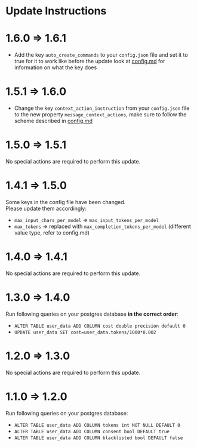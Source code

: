 # Update Instructions

# 1.6.0 => 1.6.1

- Add the key `auto_create_commands` to your `config.json` file and set it to true for it to work like before the update look at [config.md](https://github.com/ZeldaFan0225/ChatGPT-Discord-Bot/blob/main/config.md) for information on what the key does

# 1.5.1 => 1.6.0

- Change the key `context_action_instruction` from your `config.json` file to the new property `message_context_actions`, make sure to follow the scheme described in [config.md](https://github.com/ZeldaFan0225/ChatGPT-Discord-Bot/blob/main/config.md)

# 1.5.0 => 1.5.1

No special actions are required to perform this update.

# 1.4.1 => 1.5.0

Some keys in the config file have been changed.  
Please update them accordingly:

- `max_input_chars_per_model` => `max_input_tokens_per_model`  
- `max_tokens` => replaced with `max_completion_tokens_per_model` (different value type, refer to config.md)

# 1.4.0 => 1.4.1

No special actions are required to perform this update.

# 1.3.0 => 1.4.0

Run following queries on your postgres database **in the correct order**:

- `ALTER TABLE user_data ADD COLUMN cost double precision default 0`
- `UPDATE user_data SET cost=user_data.tokens/1000*0.002`

# 1.2.0 => 1.3.0

No special actions are required to perform this update.

# 1.1.0 => 1.2.0

Run following queries on your postgres database:  

- `ALTER TABLE user_data ADD COLUMN tokens int NOT NULL DEFAULT 0`
- `ALTER TABLE user_data ADD COLUMN consent bool DEFAULT true`
- `ALTER TABLE user_data ADD COLUMN blacklisted bool DEFAULT false`